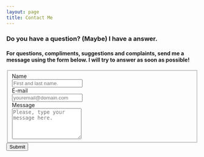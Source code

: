 ```yaml
---
layout: page
title: Contact Me
---
```


### Do you have a question? (Maybe) I have a answer.

#### For questions, compliments, suggestions and complaints, send me a message using the form below. I will try to answer as soon as possible!


<form id="fs-frm" name="simple-contact-form" accept-charset="utf-8" action="https://formspree.io/f/xleznwww" method="post">
  <fieldset id="fs-frm-inputs">
    <label for="full-name">Name</label>  <br>
    <input type="text" name="name" id="full-name" placeholder="First and last name." required=""> <br>
    <label for="email-address">E-mail</label> <br>
    <input type="email" name="_replyto" id="email-address" placeholder="youremail@domain.com" required=""> <br>
    <label for="message">Message</label> <br>
    <textarea rows="5" name="message" id="message" placeholder="Please, type your message here." required=""></textarea>
    <input type="hidden" name="_subject" id="email-subject" value="Contact Form Submission">
  </fieldset>
  <input type="submit" value="Submit">
</form>

